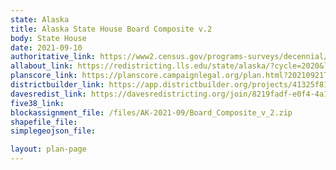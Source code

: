 ```yaml
---
state: Alaska
title: Alaska State House Board Composite v.2
body: State House
date: 2021-09-10
authoritative_link: https://www2.census.gov/programs-surveys/decennial/2020/data/01-Redistricting_File--PL_94-171/
allabout_link: https://redistricting.lls.edu/state/alaska/?cycle=2020&level=State%20Upper&startdate=
planscore_link: https://planscore.campaignlegal.org/plan.html?20210921T014416.386604723Z
districtbuilder_link: https://app.districtbuilder.org/projects/41325f81-aa01-4e2b-aa2d-906f8fc7eabc
davesredist_link: https://davesredistricting.org/join/8219fadf-e0f4-4a15-9b53-d6cbbd9e3e30
five38_link:
blockassignment_file: /files/AK-2021-09/Board_Composite_v_2.zip
shapefile_file:
simplegeojson_file:

layout: plan-page
---
```

